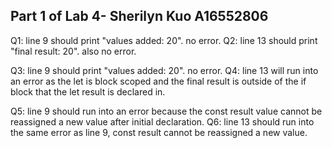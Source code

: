 ## Part 1 of Lab 4- Sherilyn Kuo A16552806
Q1: line 9 should print "values added: 20". no error. 
Q2: line 13 should print "final result: 20". also no error.

Q3: line 9 should print "values added: 20". no error. 
Q4: line 13 will run into an error as the let is block scoped and the final result is outside of the if block that the let result is declared in.

Q5: line 9 should run into an error because the const result value cannot be reassigned a new value after initial declaration. 
Q6: line 13 should run into the same error as line 9, const result cannot be reassigned a new value. 